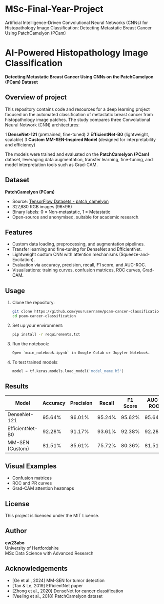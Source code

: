 # MSc-Final-Year-Project
Artificial Intelligence-Driven Convolutional Neural Networks (CNNs) for Histopathology Image Classification: Detecting Metastatic Breast Cancer Using PatchCamelyon (PCam)
# AI-Powered Histopathology Image Classification  
**Detecting Metastatic Breast Cancer Using CNNs on the PatchCamelyon (PCam) Dataset**

## Overview of project
This repository contains code and resources for a deep learning project focused on the automated classification of metastatic breast cancer from histopathology image patches. The study compares three Convolutional Neural Network (CNN) architectures:

1 **DenseNet-121** (pretrained, fine-tuned)
2 **EfficientNet-B0** (lightweight, scalable)
3 **Custom MM-SEN-Inspired Model** (designed for interpretability and efficiency)

The models were trained and evaluated on the **PatchCamelyon (PCam)** dataset, leveraging data augmentation, transfer learning, fine-tuning, and model interpretation tools such as Grad-CAM.

## Dataset
**PatchCamelyon (PCam)**  
- Source: [TensorFlow Datasets - patch_camelyon](https://www.tensorflow.org/datasets/catalog/patch_camelyon)  
- 327,680 RGB images (96×96)  
- Binary labels: 0 = Non-metastatic, 1 = Metastatic  
- Open-source and anonymised, suitable for academic research.

## Features
- Custom data loading, preprocessing, and augmentation pipelines.
- Transfer learning and fine-tuning for DenseNet and EfficientNet.
- Lightweight custom CNN with attention mechanisms (Squeeze-and-Excitation).
- Evaluation via accuracy, precision, recall, F1 score, and AUC-ROC.
- Visualisations: training curves, confusion matrices, ROC curves, Grad-CAM.

## Usage

1. Clone the repository:
    ```bash
    git clone https://github.com/yourusername/pcam-cancer-classification.git
    cd pcam-cancer-classification
    ```

2. Set up your environment:
    ```bash
    pip install -r requirements.txt
    ```

3. Run the notebook:
    ```bash
    Open `main_notebook.ipynb` in Google Colab or Jupyter Notebook.
    ```

4. To test trained models:
    ```python
    model = tf.keras.models.load_model('model_name.h5')
    ```

## Results

| Model              | Accuracy | Precision | Recall | F1 Score | AUC-ROC |
|-------------------|----------|-----------|--------|----------|---------|
| DenseNet-121       | 95.64%   | 96.01%    | 95.24% | 95.62%   | 95.64%  |
| EfficientNet-B0    | 92.28%   | 91.17%    | 93.61% | 92.38%   | 92.28%  |
| MM-SEN (Custom)    | 81.51%   | 85.61%    | 75.72% | 80.36%   | 81.51%  |

## Visual Examples
- Confusion matrices
- ROC and PR curves
- Grad-CAM attention heatmaps

## License
This project is licensed under the MIT License.

## Author
**ew23abo**  
University of Hertfordshire  
MSc Data Science with Advanced Research 

## Acknowledgements
- [Ge et al., 2024] MM-SEN for tumor detection
- [Tan & Le, 2019] EfficientNet paper
- [Zhong et al., 2020] DenseNet for cancer classification
- [Veeling et al., 2018] PatchCamelyon dataset

